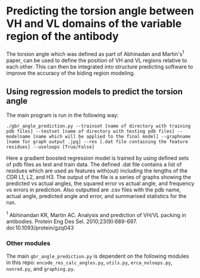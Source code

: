 # Predicting the torsion angle between VH and VL domains of the variable region of the antibody

The torsion angle which was defined as part of Abhinadan and Martin's<sup>1</sup> paper, can be used to define the position of VH and VL regions relative to each other. This can then be integrated into structure predicting software to improve the accuracy of the biding region modeling.  

## Using regression models to predict the torsion angle
The main program is run in the following way:  

`./gbr_angle_prediction.py --trainset [name of directory with training pdb files] --testset [name of directory with testing pdb files] --modelname [name which will be applied to the final model] --graphname [name for graph output .jpg] --res [.dat file containing the feature residues] --useloops [True/False]`  

Here a gradient boosted regression model is trained by using defined sets of pdb files as test and train data. The defined .dat file contains a list of residues which are used as features with(out) including the lengths of the CDR L1, L2, and H3. The output of the file is a series of graphs showing the predicted vs actual angles, the squared error vs actual angle, and frequency vs errors in prediction. Also outputted are .csv files with the pdb name, actual angle, predicted angle and error, and summarised statistics for the run.  

<sup>1</sup> Abhinandan KR, Martin AC. Analysis and prediction of VH/VL packing in antibodies. Protein Eng Des Sel. 2010;23(9):689-697. doi:10.1093/protein/gzq043

### Other modules
The main `gbr_angle_prediction.py` is dependent on the following modules in this repo:
`encode_res_calc_angles.py`, `utils.py`, `erca_noloops.py`, `nonred.py`, and `graphing.py`.
